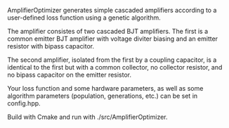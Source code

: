 AmplifierOptimizer generates simple cascaded amplifiers according to a
user-defined loss function using a genetic algorithm. 

The amplifier consistes of two cascaded BJT amplifiers. The first is a
common emitter BJT amplifier with voltage diviter biasing and an emitter 
resistor with bipass capacitor. 

The second amplifier, isolated from the first by a coupling capacitor, is a 
identical to the first but with a common collector, no collector resistor,
and no bipass capacitor on the emitter resistor.

Your loss function and some hardware parameters, as well as some algorithm
parameters (population, generations, etc.) can be set in config.hpp.

Build with Cmake and run with ./src/AmplifierOptimizer.
